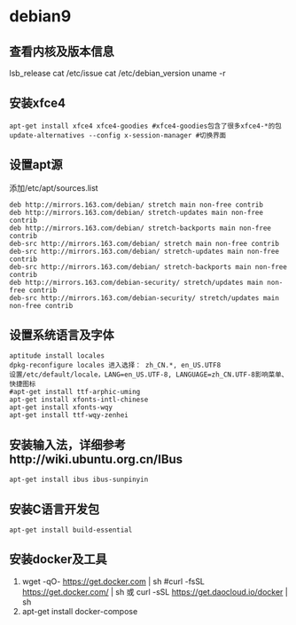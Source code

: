 # debian9

## 查看内核及版本信息
lsb_release
cat /etc/issue
cat /etc/debian_version
uname -r

## 安装xfce4
	apt-get install xfce4 xfce4-goodies #xfce4-goodies包含了很多xfce4-*的包
	update-alternatives --config x-session-manager #切换界面

## 设置apt源
添加/etc/apt/sources.list

	deb http://mirrors.163.com/debian/ stretch main non-free contrib
	deb http://mirrors.163.com/debian/ stretch-updates main non-free contrib
	deb http://mirrors.163.com/debian/ stretch-backports main non-free contrib
	deb-src http://mirrors.163.com/debian/ stretch main non-free contrib
	deb-src http://mirrors.163.com/debian/ stretch-updates main non-free contrib
	deb-src http://mirrors.163.com/debian/ stretch-backports main non-free contrib
	deb http://mirrors.163.com/debian-security/ stretch/updates main non-free contrib
	deb-src http://mirrors.163.com/debian-security/ stretch/updates main non-free contrib

## 设置系统语言及字体
	aptitude install locales
	dpkg-reconfigure locales 进入选择： zh_CN.*, en_US.UTF8
	设置/etc/default/locale，LANG=en_US.UTF-8, LANGUAGE=zh_CN.UTF-8影响菜单、快捷图标
	#apt-get install ttf-arphic-uming 
	apt-get install xfonts-intl-chinese
	apt-get install xfonts-wqy
	apt-get install ttf-wqy-zenhei

## 安装输入法，详细参考http://wiki.ubuntu.org.cn/IBus
	apt-get install ibus ibus-sunpinyin

## 安装C语言开发包
	apt-get install build-essential

## 安装docker及工具
1. wget -qO- https://get.docker.com | sh #curl -fsSL https://get.docker.com/ | sh 或 curl -sSL https://get.daocloud.io/docker | sh
2. apt-get install docker-compose


